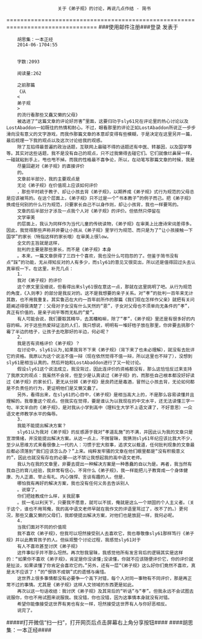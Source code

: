                        关于《弟子规》的讨论，再说几点作结 - 简书
================================================================================
###使用邮件注册###登录        发表于


        
        胡思集：一本正经
        2014-06-1704:55


        字数:2093

        阅读量:262

        之前那篇
        《从
        <
        弟子规
        >
        的流行看那些又蠢又懒的父母》
        被选进了“这篇文章的评论好厉害”里面，这要归功于sly61兄在评论里的热心讨论以及LostAbaddon一如既往的热情和耐心。不过，眼看那里的评论正如LostAbaddon所说正一步步滑向没有意义的文字游戏，而我作那篇文章的本意却变得有些模糊，于是决定在这里另开一篇，最后梳理一下我的观点以及这次讨论给我的观感。
        除了互掐得最普遍的政治话题，互联网上最碰不得的话题还有中医、转基因，以及国学等等。其实对这些话题，我不是没有自己的观点，只不过我懒得去碰它们。它们就像烂鼻屎一样，一碰就粘到手上，甩也甩不掉。而我的性格最不喜争论，所以，在动笔写那篇文章的时候，我是
        尽量回避对《弟子规》的直接评价
        的。
        文章前半部分，我的主要观点是
        无论《弟子规》在价值观上应该如何评价
        ，那些平时疏于教子、却让小孩去背《弟子规》，以期养成《弟子规》式行为规范的父母总是应该被骂的。在这个层面上，《弟子规》只不过是一个“书本教子”的例子而己。把《弟子规》换成任何别的什么行为规范，只要家长自己不以身作则，却让小孩背，我也一样要骂的。
        文章的后半部分才涉及一点我个人对《弟子规》的评价。但依然只停留在
        文学审美
        的层面上，我认为同样作为当代儿童的传统读物，《弟子规》在审美上比唐诗宋词差得多。因此，我觉得那些声称并非要让小孩从《弟子规》里学行为规范、而只是为了“让小孩接触一下国学”的家长（特指这样的家长哦）在审美上很low。
        全文的主旨就是这样，
        批判的主要是那些家长，而不是《弟子规》本身
        。本来，一篇文章获得了三四十个喜欢，我也没什么可抱怨的了。但鉴于简书没有点“踩”的功能，无从得知反对的人有多少，而sly61的意见又很突出，所以还是值得回过头去认真审视一下。在这里，补充几点：
        1.
        我对《弟子规》的评价
        这个原文里没细说，但看得出来sly61很在意这一点，那就在这里挑明了吧。从行为规范的角度，《入则孝》的部分是我反对的。这不是我想要的亲子关系。对“孝”的批判一百年来无计其数，也不用我重复。其实鲁迅在大约一百年前所作的那篇《我们现在怎样作父亲》就把有关问题阐述得很清楚了：父母对子女没有什么天然的“恩”，子女对父母也不须单向无条件的“孝”，真正有价值的，是亲子间平等而无私的“爱”。
        有人可能会说，我们要取其精华，去其糟粕嘛，除了“孝”，《弟子规》里还是有很多好的内容的嘛。对于这些热爱辩证法的人们，我只想说，明明有一堆好桔子放在那里，你非要去挑那个霉了半边的桔子，让孩子去吃那好的半边，何必呢？
        2.
        我是否有资格评价《弟子规》？
        在讨论中，sly61认为,如果我背不下来《弟子规》（背下来了也未必理解），就没有去批评它的资格。我原以为这个说法不值一辩（现在依然觉得不值一辩，所以这里也不辩了），没想到sly61是相当认真的。然后开始和LostAbaddon进行了又一轮讨论。
        假设sly61这个说法成立，我没背过，因此连评价的资格都没有，那么这恰恰反过来支持了我原文的观点：我虽然不会背，但至少是认真读过《弟子规》的，而那些自己根本都没好好读过《弟子规》的家长们，更无从分辨《弟子规》是良药还是毒酒，冒然让小孩去背，无论如何都是不负责任的行为，更证明他们是又懒又蠢了。
        另外，看得出来，在sly61的心目中，《弟子规》是相当高大上的，不是那么容易读懂并且理解的。我尊重这个观点。但我实在觉得，要是谁认为以我现在的中文水平，还无法读懂三字一句、半文半白的《弟子规》，是对我从小学到高中（理科生大学不上语文课了，不好意思）一众语文老师教学水平的侮辱。
        3.
        我能不能提出解决方案？
        sly61认为我对《弟子规》的反感源于我对“孝道乱施”的不满，并因此认为我的文章只是宣泄情绪，并没能提出解决方案。从这一点上，不揣冒昧，我猜测sly61年纪应该比我大不少，至少从思维方式来看很像上一代的人：习惯于宏大叙事，追求文以载道，任何批判现象的文章最后都必须落到“我们应该怎么办？”上来。纯粹发牢骚的文章在他们眼里都是“没有积极意义的”，因此也就没有存在的必要——这不禁让我想起我的高中语文老师。
        我认为在我的文章里，非要去提出一种解决方案是一种愚蠢的自以为是。再者，我当然有我自己的育儿经验，我非常有信心，不背什么《弟子规》，我一样能把儿子教育成一个身体健康、为人正直、举止有礼、内心强悍、言谈有趣的人。但是，
        哪怕我有再好的解决方案，我也没有任何义务去告诉别人
        。说穿了，
        你们把娃教成什么样，关我屁事
        。拔一毛以利天下，只要我不愿意，就可以不拔，俺就是这么一个顽固的个人主义者。（关于这个，谁也不用骂俺，我的高中语文老师早就在我作文的评语里骂过了，改不了的。）更何况，那些又蠢又懒的父母们，我即使提出解决方案，对他们也是放屁一样，我何必呢。
        4.
        当我们面对不同的价值观
        我不喜欢《弟子规》，但我可以坦然接受别人去喜欢它，我也尊敬像sly61那样笃行《弟子规》并以此教育孩子的人。但纵观整个讨论过程，我感觉sly61对于
        有人不喜欢甚至讨厌《弟子规》
        这件事似乎并不那么坦然。再次恕我冒昧，我感觉他所有发言背后的逻辑其实是这样的：“如果你不喜欢《弟子规》，肯定是你没读懂;没读懂，你就不应该随便评价它，你的评价就是扯淡，如果读懂了你肯定会喜欢它的。”另外，还有一层“《弟子规》这么好你们竟然不喜欢，真是太不应该了！”的“恨铁不成钢”式的遗憾与痛惜。
        这世界上很多事情都没有必要争一个高下对错，每个人对同一事物有不同评价，那是再正常不过的事情。尤其是《弟子规》这样人文领域的东西更是如此。
        再次以这一句话收结：我讨厌《弟子规》及其背后的“听话”与“孝”。但我永远不会试图去说服你，你也不用试图来说服我。我没错，你也没错，因为这事情本身就没有对错。
        希望你能像接受这世界有男也有女一样，坦然接受这世界有人与你好恶相反。
        说完了。
#####打开微信“扫一扫”，打开网页后点击屏幕右上角分享按钮####
        ####胡思集：一本正经####
      